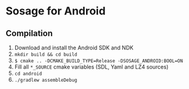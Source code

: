 # Sosage for Android

## Compilation

1. Download and install the Android SDK and NDK
2. `mkdir build && cd build`
3. `$ cmake .. -DCMAKE_BUILD_TYPE=Release -DSOSAGE_ANDROID:BOOL=ON`
4. Fill all `*_SOURCE` cmake variables (SDL, Yaml and LZ4 sources)
5. `cd android`
6. `./gradlew assembleDebug`
